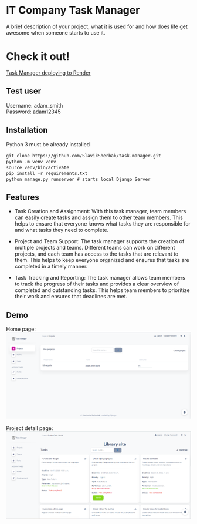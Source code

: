 #  IT Company Task Manager

A brief description of your project, what it is used for and how does life get
awesome when someone starts to use it.

#  Check it out!

[Task Manager deploying to Render](https://task-manager-tafz.onrender.com)

## Test user

Username: adam_smith<br>
Password: adam12345

## Installation

Python 3 must be already installed

```shell
git clone https://github.com/SlavikSherbak/task-manager.git
python -m venv venv
source venv/bin/activate
pip install -r requirements.txt
python manage.py runserver # starts local Django Server
```

## Features

* Task Creation and Assignment: With this task manager, team members can easily create tasks and assign them to other team members. This helps to ensure that everyone knows what tasks they are responsible for and what tasks they need to complete.

* Project and Team Support: The task manager supports the creation of multiple projects and teams. Different teams can work on different projects, and each team has access to the tasks that are relevant to them. This helps to keep everyone organized and ensures that tasks are completed in a timely manner.

* Task Tracking and Reporting: The task manager allows team members to track the progress of their tasks and provides a clear overview of completed and outstanding tasks. This helps team members to prioritize their work and ensures that deadlines are met.


## Demo

Home page:
![home page](home_page.png)

Project detail page:
![project detail](project_detail.png)
